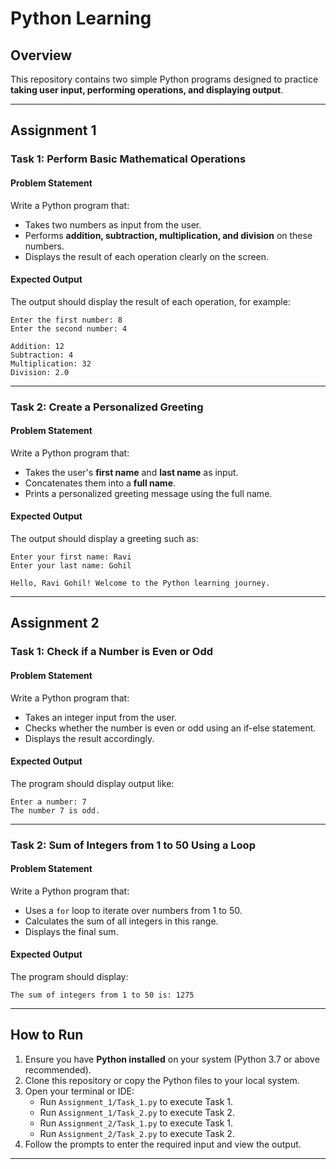 # Python Learning

## Overview

This repository contains two simple Python programs designed to practice **taking user input, performing operations, and displaying output**.

---

## Assignment 1

### Task 1: Perform Basic Mathematical Operations

#### Problem Statement

Write a Python program that:

- Takes two numbers as input from the user.
- Performs **addition, subtraction, multiplication, and division** on these numbers.
- Displays the result of each operation clearly on the screen.

#### Expected Output

The output should display the result of each operation, for example:

```
Enter the first number: 8
Enter the second number: 4

Addition: 12
Subtraction: 4
Multiplication: 32
Division: 2.0
```

---

### Task 2: Create a Personalized Greeting

#### Problem Statement

Write a Python program that:

- Takes the user's **first name** and **last name** as input.
- Concatenates them into a **full name**.
- Prints a personalized greeting message using the full name.

#### Expected Output

The output should display a greeting such as:

```
Enter your first name: Ravi
Enter your last name: Gohil

Hello, Ravi Gohil! Welcome to the Python learning journey.
```

---

## Assignment 2

### Task 1: Check if a Number is Even or Odd

#### Problem Statement

Write a Python program that:

- Takes an integer input from the user.
- Checks whether the number is even or odd using an if-else statement.
- Displays the result accordingly.

#### Expected Output

The program should display output like:

```
Enter a number: 7
The number 7 is odd.
```

---

### Task 2: Sum of Integers from 1 to 50 Using a Loop

#### Problem Statement

Write a Python program that:

- Uses a `for` loop to iterate over numbers from 1 to 50.
- Calculates the sum of all integers in this range.
- Displays the final sum.

#### Expected Output

The program should display:

```
The sum of integers from 1 to 50 is: 1275
```

---

## How to Run

1. Ensure you have **Python installed** on your system (Python 3.7 or above recommended).
2. Clone this repository or copy the Python files to your local system.
3. Open your terminal or IDE:
   - Run `Assignment_1/Task_1.py` to execute Task 1.
   - Run `Assignment_1/Task_2.py` to execute Task 2.
   - Run `Assignment_2/Task_1.py` to execute Task 1.
   - Run `Assignment_2/Task_2.py` to execute Task 2.
4. Follow the prompts to enter the required input and view the output.

---



